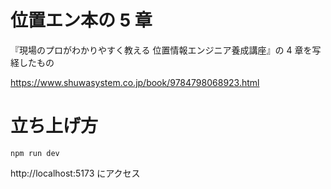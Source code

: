 # 位置エン本の 5 章

『現場のプロがわかりやすく教える 位置情報エンジニア養成講座』の 4 章を写経したもの

https://www.shuwasystem.co.jp/book/9784798068923.html

# 立ち上げ方

```
npm run dev
```

http://localhost:5173 にアクセス
